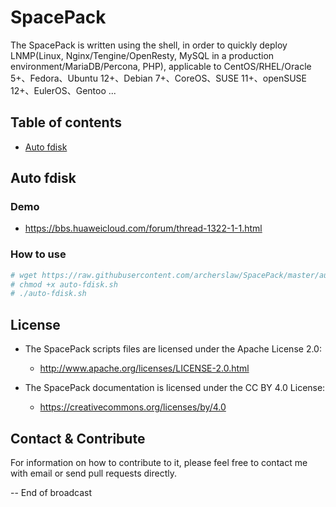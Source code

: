 # SpacePack

The SpacePack is written using the shell, in order to quickly deploy LNMP(Linux, Nginx/Tengine/OpenResty, MySQL in a production environment/MariaDB/Percona, PHP), applicable to CentOS/RHEL/Oracle 5+、Fedora、Ubuntu 12+、Debian 7+、CoreOS、SUSE 11+、openSUSE 12+、EulerOS、Gentoo ...

## Table of contents

- [Auto fdisk](#auto-fdisk)

## Auto fdisk

### Demo
  - https://bbs.huaweicloud.com/forum/thread-1322-1-1.html

### How to use

```bash
# wget https://raw.githubusercontent.com/archerslaw/SpacePack/master/auto-fdisk.sh
# chmod +x auto-fdisk.sh
# ./auto-fdisk.sh
```

## License

- The SpacePack scripts files are licensed under the Apache License 2.0:
  - http://www.apache.org/licenses/LICENSE-2.0.html

- The SpacePack documentation is licensed under the CC BY 4.0 License:
  - https://creativecommons.org/licenses/by/4.0

## Contact & Contribute
For information on how to contribute to it, please feel free to contact me with email or send pull requests directly.

-- End of broadcast
